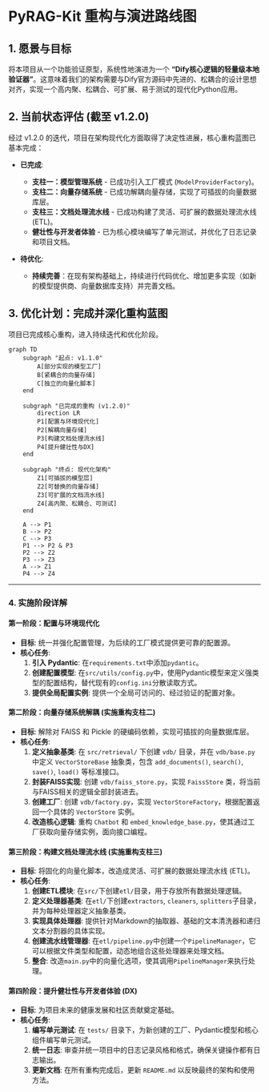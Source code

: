 # PyRAG-Kit 重构与演进路线图

## 1. 愿景与目标

将本项目从一个功能验证原型，系统性地演进为一个 **“Dify核心逻辑的轻量级本地验证器”**。这意味着我们的架构需要与Dify官方源码中先进的、松耦合的设计思想对齐，实现一个高内聚、松耦合、可扩展、易于测试的现代化Python应用。

## 2. 当前状态评估 (截至 v1.2.0)

经过 v1.2.0 的迭代，项目在架构现代化方面取得了决定性进展，核心重构蓝图已基本完成：

*   **已完成**:
    *   **支柱一：模型管理系统** - 已成功引入工厂模式 (`ModelProviderFactory`)。
    *   **支柱二：向量存储系统** - 已成功解耦向量存储，实现了可插拔的向量数据库层。
    *   **支柱三：文档处理流水线** - 已成功构建了灵活、可扩展的数据处理流水线 (ETL)。
    *   **健壮性与开发者体验** - 已为核心模块编写了单元测试，并优化了日志记录和项目文档。

*   **待优化**:
    *   **持续完善**：在现有架构基础上，持续进行代码优化、增加更多实现（如新的模型提供商、向量数据库支持）并完善文档。

## 3. 优化计划：完成并深化重构蓝图

项目已完成核心重构，进入持续迭代和优化阶段。

```mermaid
graph TD
    subgraph "起点: v1.1.0"
        A[部分实现的模型工厂]
        B[紧耦合的向量存储]
        C[独立的向量化脚本]
    end

    subgraph "已完成的重构 (v1.2.0)"
        direction LR
        P1[配置与环境现代化]
        P2[解耦向量存储]
        P3[构建文档处理流水线]
        P4[提升健壮性与DX]
    end

    subgraph "终点: 现代化架构"
        Z1[可插拔的模型层]
        Z2[可替换的向量存储]
        Z3[可扩展的文档流水线]
        Z4[高内聚、松耦合、可测试]
    end

    A --> P1
    B --> P2
    C --> P3
    P1 --> P2 & P3
    P2 --> Z2
    P3 --> Z3
    A --> Z1
    P4 --> Z4
```

---

### 4. 实施阶段详解

#### 第一阶段：配置与环境现代化

*   **目标**: 统一并强化配置管理，为后续的工厂模式提供更可靠的配置源。
*   **核心任务**:
    1.  **引入 Pydantic**: 在`requirements.txt`中添加`pydantic`。
    2.  **创建配置模型**: 在`src/utils/config.py`中，使用Pydantic模型来定义强类型的配置结构，替代现有的`config.ini`分散读取方式。
    3.  **提供全局配置实例**: 提供一个全局可访问的、经过验证的配置对象。

#### 第二阶段：向量存储系统解耦 (实施重构支柱二)

*   **目标**: 解除对 FAISS 和 Pickle 的硬编码依赖，实现可插拔的向量数据库层。
*   **核心任务**:
    1.  **定义抽象基类**: 在 `src/retrieval/` 下创建 `vdb/` 目录，并在 `vdb/base.py` 中定义 `VectorStoreBase` 抽象类，包含 `add_documents()`, `search()`, `save()`, `load()` 等标准接口。
    2.  **封装FAISS实现**: 创建 `vdb/faiss_store.py`，实现 `FaissStore` 类，将当前与FAISS相关的逻辑全部封装进去。
    3.  **创建工厂**: 创建 `vdb/factory.py`，实现 `VectorStoreFactory`，根据配置返回一个具体的 `VectorStore` 实例。
    4.  **改造核心逻辑**: 重构 `Chatbot` 和 `embed_knowledge_base.py`，使其通过工厂获取向量存储实例，面向接口编程。

#### 第三阶段：构建文档处理流水线 (实施重构支柱三)

*   **目标**: 将固化的向量化脚本，改造成灵活、可扩展的数据处理流水线 (ETL)。
*   **核心任务**:
    1.  **创建ETL模块**: 在`src/`下创建`etl/`目录，用于存放所有数据处理逻辑。
    2.  **定义处理器基类**: 在`etl/`下创建`extractors`, `cleaners`, `splitters`子目录，并为每种处理器定义抽象基类。
    3.  **实现具体处理器**: 提供针对Markdown的抽取器、基础的文本清洗器和递归文本分割器的具体实现。
    4.  **创建流水线管理器**: 在`etl/pipeline.py`中创建一个`PipelineManager`，它可以根据文件类型和配置，动态地组合这些处理器来处理文档。
    5.  **整合**: 改造`main.py`中的向量化选项，使其调用`PipelineManager`来执行处理。

#### 第四阶段：提升健壮性与开发者体验 (DX)

*   **目标**: 为项目未来的健康发展和社区贡献奠定基础。
*   **核心任务**:
    1.  **编写单元测试**: 在 `tests/` 目录下，为新创建的工厂、Pydantic模型和核心组件编写单元测试。
    2.  **统一日志**: 审查并统一项目中的日志记录风格和格式，确保关键操作都有日志输出。
    3.  **更新文档**: 在所有重构完成后，更新 `README.md` 以反映最终的架构和使用方法。